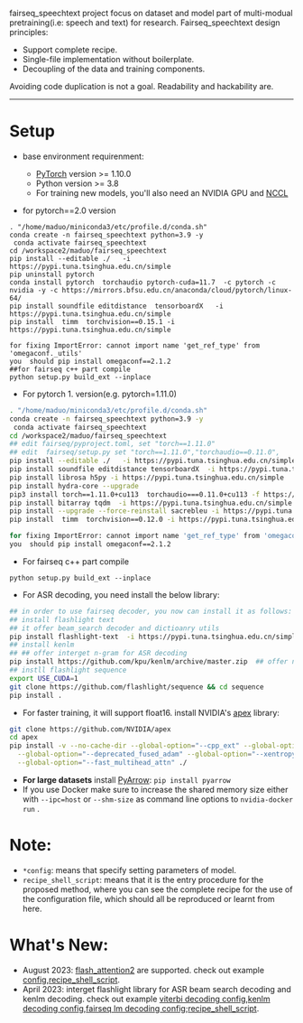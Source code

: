 

fairseq_speechtext project focus on dataset and model part of multi-modual pretraining(i.e: speech and text) for research.
Fairseq_speechtext design principles:

* Support complete recipe.
* Single-file implementation without boilerplate.
* Decoupling of the data and training components.

Avoiding code duplication is not a goal. Readability and hackability are.

--------------------------------------------------------------------------------
# Setup
* base environment requirenment:
  * [PyTorch](http://pytorch.org/) version >= 1.10.0
  * Python version >= 3.8
  * For training new models, you'll also need an NVIDIA GPU and [NCCL](https://github.com/NVIDIA/nccl)
  


* for pytorch==2.0  version
```
. "/home/maduo/miniconda3/etc/profile.d/conda.sh"
conda create -n fairseq_speechtext python=3.9 -y
 conda activate fairseq_speechtext
cd /workspace2/maduo/fairseq_speechtext
pip install --editable ./   -i https://pypi.tuna.tsinghua.edu.cn/simple
pip uninstall pytorch
conda install pytorch  torchaudio pytorch-cuda=11.7  -c pytorch -c nvidia -y -c https://mirrors.bfsu.edu.cn/anaconda/cloud/pytorch/linux-64/
pip install soundfile editdistance  tensorboardX   -i https://pypi.tuna.tsinghua.edu.cn/simple
pip install  timm  torchvision==0.15.1 -i https://pypi.tuna.tsinghua.edu.cn/simple

for fixing ImportError: cannot import name 'get_ref_type' from 'omegaconf._utils'
you  should pip install omegaconf==2.1.2 
##for fairseq c++ part compile
python setup.py build_ext --inplace
```



* For pytorch 1. version(e.g. pytorch=1.11.0)

``` bash
. "/home/maduo/miniconda3/etc/profile.d/conda.sh"
conda create -n fairseq_speechtext python=3.9 -y
 conda activate fairseq_speechtext
cd /workspace2/maduo/fairseq_speechtext
## edit fairseq/pyproject.toml, set "torch==1.11.0"
## edit  fairseq/setup.py set "torch==1.11.0","torchaudio==0.11.0",
pip install --editable ./   -i https://pypi.tuna.tsinghua.edu.cn/simple
pip install soundfile editdistance tensorboardX  -i https://pypi.tuna.tsinghua.edu.cn/simple
pip install librosa h5py -i https://pypi.tuna.tsinghua.edu.cn/simple
pip install hydra-core --upgrade
pip3 install torch==1.11.0+cu113  torchaudio===0.11.0+cu113 -f https://download.pytorch.org/whl/cu113/torch_stable.html  -i https://pypi.tuna.tsinghua.edu.cn/simple
pip install bitarray tqdm  -i https://pypi.tuna.tsinghua.edu.cn/simple
pip install --upgrade --force-reinstall sacrebleu -i https://pypi.tuna.tsinghua.edu.cn/simple
pip install  timm  torchvision==0.12.0 -i https://pypi.tuna.tsinghua.edu.cn/simple

for fixing ImportError: cannot import name 'get_ref_type' from 'omegaconf._utils'
you  should pip install omegaconf==2.1.2
```

* For fairseq c++ part compile


`python setup.py build_ext --inplace`


* For ASR decoding, you need install the below library:
``` bash
## in order to use fairseq decoder, you now can install it as follows:
## install flashlight text
## it offer beam_search decoder and dictioanry utils
pip install flashlight-text  -i https://pypi.tuna.tsinghua.edu.cn/simple
## install kenlm
## ## offer interget n-gram for ASR decoding
pip install https://github.com/kpu/kenlm/archive/master.zip  ## offer n-gram 
## instll flashlight sequence
export USE_CUDA=1
git clone https://github.com/flashlight/sequence && cd sequence 
pip install .
```

* For faster training, it will support float16.
 install NVIDIA's [apex](https://github.com/NVIDIA/apex) library:
``` bash
git clone https://github.com/NVIDIA/apex
cd apex
pip install -v --no-cache-dir --global-option="--cpp_ext" --global-option="--cuda_ext" \
  --global-option="--deprecated_fused_adam" --global-option="--xentropy" \
  --global-option="--fast_multihead_attn" ./
```

* **For large datasets** install [PyArrow](https://arrow.apache.org/docs/python/install.html#using-pip): `pip install pyarrow`
* If you use Docker make sure to increase the shared memory size either with `--ipc=host` or `--shm-size`
 as command line options to `nvidia-docker run` .


# Note:
* `*config`: means that specify setting parameters of model.
* `recipe_shell_script`: means that it is the entry procedure for the proposed method, where you can see the complete recipe for the use of the configuration file, which should all be reproduced or learnt from here. 

# What's New:

* August 2023: [flash_attention2](https://github.com/shanguanma/fairseq_speechtext/blob/main/fairseq/modules/multihead_attention3.py) are supported. check out example [config](https://github.com/shanguanma/fairseq_speechtext/blob/main/examples/voicelm/voicelm2/config/pretrain/voicelm2_base_librispeech_flash_attention.yaml),[recipe_shell_script](https://github.com/shanguanma/fairseq_speechtext/blob/main/examples/voicelm/voicelm2/bash_voicelm2.sh).
* April 2023: interget flashlight library for ASR beam search decoding and kenlm decoding. check out example [viterbi decoding config](https://github.com/shanguanma/fairseq_speechtext/blob/main/examples/speech_recognition/new/conf/infer_viterbi_librispeech.yaml),[kenlm decoding config](https://github.com/shanguanma/fairseq_speechtext/blob/main/examples/speech_recognition/new/conf/infer_kenlm_lirispeech.yaml),[fairseq lm decoding config](https://github.com/shanguanma/fairseq_speechtext/blob/main/examples/speech_recognition/new/conf/infer_fsqlm_librispeech.yaml);[recipe_shell_script](https://github.com/shanguanma/fairseq_speechtext/blob/main/examples/voicelm/base_voicelm.sh).
